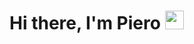 # Hi there, I'm Piero  <img width="30px" height="30" src="https://github.com/bwVolpato/bwVolpato/raw/master/Assets/Hi.gif" />
